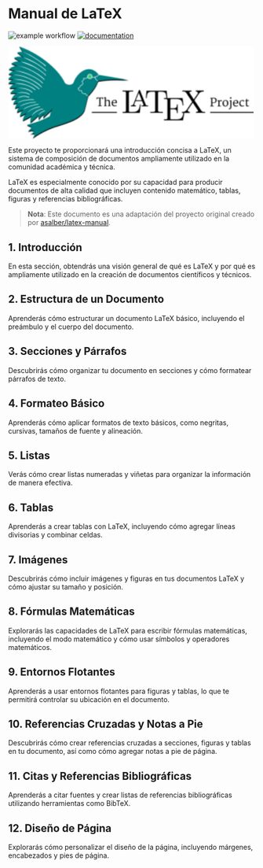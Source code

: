 # Manual de LaTeX

![example workflow](https://github.com/fralfaro/latex-manual/actions/workflows/documentation.yml/badge.svg)
[![documentation](https://img.shields.io/badge/📖-docs-brightgreen)](https://fralfaro.github.io/latex-manual/)

<img src="docs/img/logos/latex-project-logo.png" alt="" align="center" width="500"/>


Este proyecto te proporcionará una introducción concisa a LaTeX, un sistema 
de composición de documentos ampliamente utilizado en la comunidad académica 
y técnica.

LaTeX es especialmente conocido por su 
capacidad para producir documentos de alta calidad
que incluyen contenido matemático, tablas, figuras y referencias bibliográficas.



> **Nota**: Este documento es una adaptación del proyecto original creado por [asalber/latex-manual](https://github.com/asalber/latex-manual).

## 1. Introducción

En esta sección, obtendrás una visión general de qué es LaTeX y por qué es ampliamente utilizado en la creación de documentos científicos y técnicos.

## 2. Estructura de un Documento

Aprenderás cómo estructurar un documento LaTeX básico, incluyendo el preámbulo y el cuerpo del documento.

## 3. Secciones y Párrafos

Descubrirás cómo organizar tu documento en secciones y cómo formatear párrafos de texto.

## 4. Formateo Básico

Aprenderás cómo aplicar formatos de texto básicos, como negritas, cursivas, tamaños de fuente y alineación.

## 5. Listas

Verás cómo crear listas numeradas y viñetas para organizar la información de manera efectiva.

## 6. Tablas

Aprenderás a crear tablas con LaTeX, incluyendo cómo agregar líneas divisorias y combinar celdas.

## 7. Imágenes

Descubrirás cómo incluir imágenes y figuras en tus documentos LaTeX y cómo ajustar su tamaño y posición.

## 8. Fórmulas Matemáticas

Explorarás las capacidades de LaTeX para escribir fórmulas matemáticas, incluyendo el modo matemático y cómo usar símbolos y operadores matemáticos.

## 9. Entornos Flotantes

Aprenderás a usar entornos flotantes para figuras y tablas, lo que te permitirá controlar su ubicación en el documento.

## 10. Referencias Cruzadas y Notas a Pie

Descubrirás cómo crear referencias cruzadas a secciones, figuras y tablas en tu documento, así como cómo agregar notas a pie de página.

## 11. Citas y Referencias Bibliográficas

Aprenderás a citar fuentes y crear listas de referencias bibliográficas utilizando herramientas como BibTeX.

## 12. Diseño de Página

Explorarás cómo personalizar el diseño de la página, incluyendo márgenes, encabezados y pies de página.


